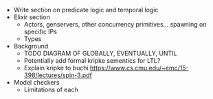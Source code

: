 - Write section on predicate logic and temporal logic
- Elixir section
	- Actors, genservers, other concurrency primitives... spawning on specific IPs
	- Types
- Background
	- TODO DIAGRAM OF GLOBALLY, EVENTUALLY, UNTIL
	- Potentially add formal kripke sementics for LTL?
	- Explain kripke to buchi https://www.cs.cmu.edu/~emc/15-398/lectures/spin-3.pdf
- Model checkers
	- Limitations of each
	